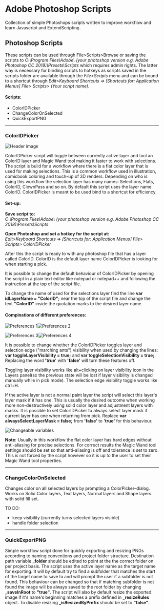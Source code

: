 # Adobe Photoshop Scripts

Collection of simple Photoshops scripts written to improve workflow and learn Javascript and ExtendScripting.

## Photoshop Scripts

These scripts can be used through File>Scripts>Browse or saving the scripts to *C:\Program Files\Adobe\ (your photoshop version e.g. Adobe Photoshop CC 2018)\Presets\Scripts* which requires admin rights.
The latter way is necessary for binding scripts to hotkeys as scripts saved in the scripts folder are available through the *File>Scripts* menu and can be bound to a shortcut through *Edit>Keyboard Shortcuts => [Shortcuts for: Application Menus] File> Scripts> (Your script name)*.

#### Scripts:
* ColorIDPicker
* ChangeColorOnSelected
* QuickExportPNG

---

### ColorIDPicker

![Header image](https://github.com/korintic/AdobePhotoshopScripts/blob/master/Images/ColorIDPicker.png "Header image")


ColorIDPicker script will toggle between currently active layer and tool an ColorID layer and Magic Wand tool making it faster to work with selections.
The script is build for a workflow where there is a flat color layer that is used for making selections.
This is a common workflow used in illustration, comicbook coloring and touch-up of 3D renders.
Depending on who is using this workflow the selection layer has many names: Selections, Flats, ColorID, ClownPass and so on.
By default this script uses the layer name ColorID.
ColorIDPicker is meant to be used bind to a shortcut for efficiency.

#### Set-up:
**Save script to:**  
*C:\Program Files\Adobe\ (your photoshop version e.g. Adobe Photoshop CC 2018)\Presets\Scripts*

**Open Photoshop and set a hotkey for the script at:**  
*Edit>Keyboard Shortcuts => [Shortcuts for: Application Menus] File> Scripts> ColorIDPicker*

After this the script is ready to with any photoshop file that has a layer called ColorID.
ColorID is the default layer name ColorIDPicker is looking for when starting a pick.

It is possible to change the default behaviour of ColorIDPicker by opening the script in a plain text editor like notepad or notepad++ and following the instruction at the top of the script file.

To change the name of used for the selections layer find the line **var idLayerName = "ColorID";** near the top of the script file and change the text **"ColorID"** inside the quotation marks to the desired layer name.

#### Compinations of different preferences:

![Preferences 1](https://github.com/korintic/AdobePhotoshopScripts/blob/master/Images/ColorIDPickerPreferences1.gif "Preferences 1")![Preferences 2](https://github.com/korintic/AdobePhotoshopScripts/blob/master/Images/ColorIDPickerPreferences2.gif "Preferences 2")

![Preferences 3](https://github.com/korintic/AdobePhotoshopScripts/blob/master/Images/ColorIDPickerPreferences3.gif "Preferences 3")![Preferences 4](https://github.com/korintic/AdobePhotoshopScripts/blob/master/Images/ColorIDPickerPreferences4.gif "Preferences 4")

It is possible to change whether the ColorIDPicker toggles layer and selection edge ("marching ants") visibility when used by changing the lines: **var toggleLayerVisibility = true;** and **var toggleSelectionVisibility = true;**.
Replacing the word **'true'** with **'false'** will turn these features off.

Toggling layer visibility works like alt+clicking on layer visibility icon in the Layers panel(so the previous state will be lost if layer visibility is changed manually while in pick mode).
The selection edge visibility toggle works like ctrl+H.

If the active layer is not a normal paint layer the script will select this layer's layer mask if it has one. 
This is usually the desired outcome when working more non-destructively using solid color layer and adjustment layers with masks.
It is possible to set ColorIDPicker to always select layer mask if current layer has one when returning from pick.
Replace **var alwaysSelectLayerMask = false;** from **'false'** to **'true'** for this behaviour.

![Changeable variables](https://github.com/korintic/AdobePhotoshopScripts/blob/master/Images/ColorIDPickerPreferences.png "ColorIDPicker.cs")

**Note:**
Usually in this workflow the flat color layer has hard edges without anti-aliasing for precise selections. 
For correct results the Magic Wand tool settings should be set so that anti-aliasing is off and tolerance is set to zero.
This is not forced by the script however so it is up to the user to set their Magic Wand tool properties.

---

### ChangeColorOnSelected

Changes color on all selected layers by prompting a ColorPicker–dialog. Works on Solid Color layers, Text layers, Normal layers and Shape layers with solid fill set.

TO DO:
* keep visibility (currently turns selected layers visible)
* handle folder selection

---

### QuickExportPNG

Simple workflow script done for quickly exporting and resizing PNGs according to naming conventions and project folder structure.
Destination path variable **_folder** should be edited to point at the the correct folder on per project basis.
The script uses the active layer name as the target name for exporting. It will by default try to find a subfolder that matches the start of the target name to save to and will prompt the user if a subfolder is not found. This behaviour can be changed so that if matching subfolder is not found the image will be always saved to the root folder by changing **_saveInRoot** to **"true"**. The script will also by default resize the exported image if it's name's beginning matches a prefix defined in **_resizeRules** object. To disable resizing **_isResizedByPrefix** should be set to **"false"**.
